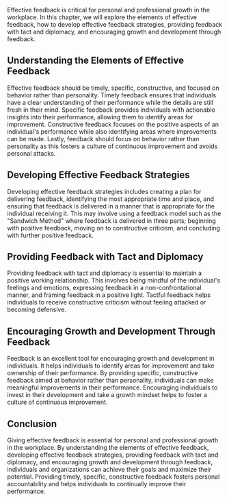 
Effective feedback is critical for personal and professional growth in the workplace. In this chapter, we will explore the elements of effective feedback, how to develop effective feedback strategies, providing feedback with tact and diplomacy, and encouraging growth and development through feedback.

Understanding the Elements of Effective Feedback
------------------------------------------------

Effective feedback should be timely, specific, constructive, and focused on behavior rather than personality. Timely feedback ensures that individuals have a clear understanding of their performance while the details are still fresh in their mind. Specific feedback provides individuals with actionable insights into their performance, allowing them to identify areas for improvement. Constructive feedback focuses on the positive aspects of an individual's performance while also identifying areas where improvements can be made. Lastly, feedback should focus on behavior rather than personality as this fosters a culture of continuous improvement and avoids personal attacks.

Developing Effective Feedback Strategies
----------------------------------------

Developing effective feedback strategies includes creating a plan for delivering feedback, identifying the most appropriate time and place, and ensuring that feedback is delivered in a manner that is appropriate for the individual receiving it. This may involve using a feedback model such as the "Sandwich Method" where feedback is delivered in three parts; beginning with positive feedback, moving on to constructive criticism, and concluding with further positive feedback.

Providing Feedback with Tact and Diplomacy
------------------------------------------

Providing feedback with tact and diplomacy is essential to maintain a positive working relationship. This involves being mindful of the individual's feelings and emotions, expressing feedback in a non-confrontational manner, and framing feedback in a positive light. Tactful feedback helps individuals to receive constructive criticism without feeling attacked or becoming defensive.

Encouraging Growth and Development Through Feedback
---------------------------------------------------

Feedback is an excellent tool for encouraging growth and development in individuals. It helps individuals to identify areas for improvement and take ownership of their performance. By providing specific, constructive feedback aimed at behavior rather than personality, individuals can make meaningful improvements in their performance. Encouraging individuals to invest in their development and take a growth mindset helps to foster a culture of continuous improvement.

Conclusion
----------

Giving effective feedback is essential for personal and professional growth in the workplace. By understanding the elements of effective feedback, developing effective feedback strategies, providing feedback with tact and diplomacy, and encouraging growth and development through feedback, individuals and organizations can achieve their goals and maximize their potential. Providing timely, specific, constructive feedback fosters personal accountability and helps individuals to continually improve their performance.
